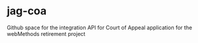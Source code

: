 # jag-coa
Github space for the integration API for Court of Appeal application for the webMethods retirement project
